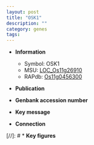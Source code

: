 ```yaml
---
layout: post
title: "OSK1"
description: ""
category: genes
tags: 
---
```


* **Information**  
    + Symbol: OSK1  
    + MSU: [LOC_Os11g26910](http://rice.uga.edu/cgi-bin/ORF_infopage.cgi?orf=LOC_Os11g26910)  
    + RAPdb: [Os11g0456300](http://rapdb.dna.affrc.go.jp/viewer/gbrowse_details/irgsp1?name=Os11g0456300)  

* **Publication**  

* **Genbank accession number**  

* **Key message**  

* **Connection**  

[//]: # * **Key figures**  


